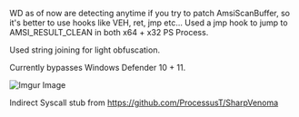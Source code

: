 WD as of now are detecting anytime if you try to patch AmsiScanBuffer, so it's better to use hooks like VEH, ret, jmp etc...
Used a jmp hook to jump to AMSI_RESULT_CLEAN in both x64 + x32 PS Process.

Used string joining for light obfuscation.

Currently bypasses Windows Defender 10 + 11.

![Imgur Image](https://i.imgur.com/tI2V70G.png)


Indirect Syscall stub from https://github.com/ProcessusT/SharpVenoma
